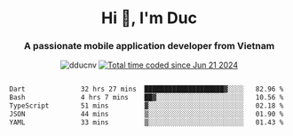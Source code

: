 <h1 align="center">
  Hi 👋, I'm  Duc</h1>
<h3 align="center">A passionate mobile application developer from Vietnam</h3>  
  
<p align="center"> <img src="https://komarev.com/ghpvc/?username=dducnv&label=Profile%20views&color=0e75b6&style=flat" alt="dducnv" /> 
<a href="https://wakatime.com/@4d2a2cd9-1bcb-4dd1-84a4-dce128a35137"><img src="https://wakatime.com/badge/user/4d2a2cd9-1bcb-4dd1-84a4-dce128a35137.svg" alt="Total time coded since Jun 21 2024" /></a>
</p>  

<div style="width: 100vw; overflow-x: auto; flex:center">
  <!--START_SECTION:waka-->

```txt
Dart              32 hrs 27 mins  ████████████████████▓░░░░   82.96 %
Bash              4 hrs 7 mins    ██▓░░░░░░░░░░░░░░░░░░░░░░   10.56 %
TypeScript        51 mins         ▓░░░░░░░░░░░░░░░░░░░░░░░░   02.18 %
JSON              44 mins         ▒░░░░░░░░░░░░░░░░░░░░░░░░   01.90 %
YAML              33 mins         ▒░░░░░░░░░░░░░░░░░░░░░░░░   01.43 %
```

<!--END_SECTION:waka-->
</div>




  

